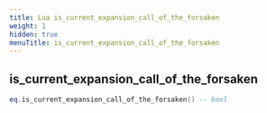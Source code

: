 ```yaml
---
title: Lua is_current_expansion_call_of_the_forsaken
weight: 1
hidden: true
menuTitle: is_current_expansion_call_of_the_forsaken
---
```

## is_current_expansion_call_of_the_forsaken
```lua
eq.is_current_expansion_call_of_the_forsaken() -- bool
```